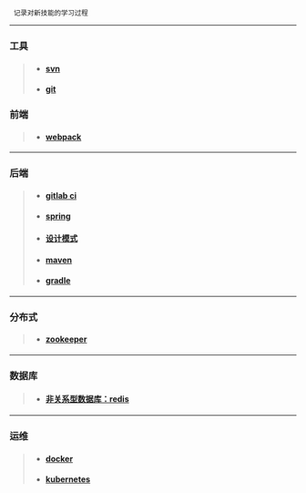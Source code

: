 ```
 记录对新技能的学习过程
```
---

### 工具
> - #### [svn](https://github.com/yancongcong1/study-log/tree/master/svn)
> - #### [git](https://github.com/yancongcong1/study-log/tree/master/git)

### 前端
> - #### [webpack](https://github.com/yancongcong1/study-log/tree/master/webpack)

---

### 后端
> - #### [gitlab ci](https://github.com/yancongcong1/study-log/tree/master/gitlab-ci)
> - #### [spring](https://github.com/yancongcong1/study-log/tree/master/spring)
> - #### [设计模式](https://github.com/yancongcong1/study-log/tree/master/design-model)
> - #### [maven](https://github.com/yancongcong1/study-log/tree/master/maven)
> - #### [gradle](https://github.com/yancongcong1/study-log/tree/master/gradle)

---

### 分布式
> - #### [zookeeper](https://github.com/yancongcong1/study-log/tree/master/zookeeper)
---

### 数据库
> - #### [非关系型数据库：redis](https://github.com/yancongcong1/study-log/tree/master/redis)

---

### 运维
> - #### [docker](https://github.com/yancongcong1/study-log/tree/master/docker)
> - #### [kubernetes](https://github.com/yancongcong1/study-log/tree/master/kubernetes)